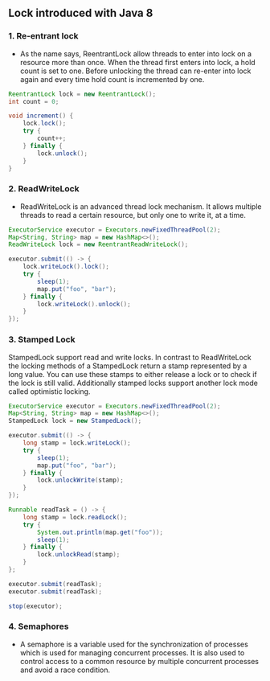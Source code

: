 ## Lock introduced with Java 8 ##
### 1. Re-entrant lock ###
- As the name says, ReentrantLock allow threads to enter into lock on a resource more than once. When the thread first enters into lock, a hold count is set to one. Before unlocking the thread can re-enter into lock again and every time hold count is incremented by one.

```java
ReentrantLock lock = new ReentrantLock();
int count = 0;

void increment() {
    lock.lock();
    try {
        count++;
    } finally {
        lock.unlock();
    }
}
```

### 2. ReadWriteLock ###
- ReadWriteLock is an advanced thread lock mechanism. It allows multiple threads to read a certain resource, but only one to write it, at a time.

```java
ExecutorService executor = Executors.newFixedThreadPool(2);
Map<String, String> map = new HashMap<>();
ReadWriteLock lock = new ReentrantReadWriteLock();

executor.submit(() -> {
    lock.writeLock().lock();
    try {
        sleep(1);
        map.put("foo", "bar");
    } finally {
        lock.writeLock().unlock();
    }
});
```

### 3. Stamped Lock ###
StampedLock support read and write locks. 
In contrast to ReadWriteLock the locking methods of a StampedLock return a stamp represented by a long value.
You can use these stamps to either release a lock or to check if the lock is still valid.
Additionally stamped locks support another lock mode called optimistic locking.

```java
ExecutorService executor = Executors.newFixedThreadPool(2);
Map<String, String> map = new HashMap<>();
StampedLock lock = new StampedLock();

executor.submit(() -> {
    long stamp = lock.writeLock();
    try {
        sleep(1);
        map.put("foo", "bar");
    } finally {
        lock.unlockWrite(stamp);
    }
});

Runnable readTask = () -> {
    long stamp = lock.readLock();
    try {
        System.out.println(map.get("foo"));
        sleep(1);
    } finally {
        lock.unlockRead(stamp);
    }
};

executor.submit(readTask);
executor.submit(readTask);

stop(executor);
```

### 4. Semaphores ##
- A semaphore is a variable used for the synchronization of processes which is used for managing concurrent processes. 
It is also used to control access to a common resource by multiple concurrent processes and avoid a race condition.